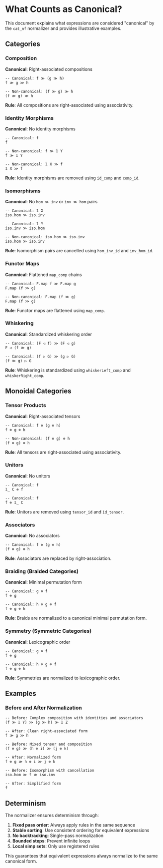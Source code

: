 # What Counts as Canonical?

This document explains what expressions are considered "canonical" by the `cat_nf` normalizer and provides illustrative examples.

## Categories

### Composition

**Canonical**: Right-associated compositions
```lean
-- Canonical: f ≫ (g ≫ h)
f ≫ g ≫ h

-- Non-canonical: (f ≫ g) ≫ h
(f ≫ g) ≫ h
```

**Rule**: All compositions are right-associated using associativity.

### Identity Morphisms

**Canonical**: No identity morphisms
```lean
-- Canonical: f
f

-- Non-canonical: f ≫ 𝟙 Y
f ≫ 𝟙 Y

-- Non-canonical: 𝟙 X ≫ f
𝟙 X ≫ f
```

**Rule**: Identity morphisms are removed using `id_comp` and `comp_id`.

### Isomorphisms

**Canonical**: No `hom ≫ inv` or `inv ≫ hom` pairs
```lean
-- Canonical: 𝟙 X
iso.hom ≫ iso.inv

-- Canonical: 𝟙 Y
iso.inv ≫ iso.hom

-- Non-canonical: iso.hom ≫ iso.inv
iso.hom ≫ iso.inv
```

**Rule**: Isomorphism pairs are cancelled using `hom_inv_id` and `inv_hom_id`.

### Functor Maps

**Canonical**: Flattened `map_comp` chains
```lean
-- Canonical: F.map f ≫ F.map g
F.map (f ≫ g)

-- Non-canonical: F.map (f ≫ g)
F.map (f ≫ g)
```

**Rule**: Functor maps are flattened using `map_comp`.

### Whiskering

**Canonical**: Standardized whiskering order
```lean
-- Canonical: (F ◁ f) ≫ (F ◁ g)
F ◁ (f ≫ g)

-- Canonical: (f ▷ G) ≫ (g ▷ G)
(f ≫ g) ▷ G
```

**Rule**: Whiskering is standardized using `whiskerLeft_comp` and `whiskerRight_comp`.

## Monoidal Categories

### Tensor Products

**Canonical**: Right-associated tensors
```lean
-- Canonical: f ⊗ (g ⊗ h)
f ⊗ g ⊗ h

-- Non-canonical: (f ⊗ g) ⊗ h
(f ⊗ g) ⊗ h
```

**Rule**: All tensors are right-associated using associativity.

### Unitors

**Canonical**: No unitors
```lean
-- Canonical: f
𝟙_ C ⊗ f

-- Canonical: f
f ⊗ 𝟙_ C
```

**Rule**: Unitors are removed using `tensor_id` and `id_tensor`.

### Associators

**Canonical**: No associators
```lean
-- Canonical: f ⊗ (g ⊗ h)
(f ⊗ g) ⊗ h
```

**Rule**: Associators are replaced by right-association.

### Braiding (Braided Categories)

**Canonical**: Minimal permutation form
```lean
-- Canonical: g ⊗ f
f ⊗ g

-- Canonical: h ⊗ g ⊗ f
f ⊗ g ⊗ h
```

**Rule**: Braids are normalized to a canonical minimal permutation form.

### Symmetry (Symmetric Categories)

**Canonical**: Lexicographic order
```lean
-- Canonical: g ⊗ f
f ⊗ g

-- Canonical: h ⊗ g ⊗ f
f ⊗ g ⊗ h
```

**Rule**: Symmetries are normalized to lexicographic order.

## Examples

### Before and After Normalization

```lean
-- Before: Complex composition with identities and associators
(f ≫ 𝟙 Y) ≫ (g ≫ h) ≫ 𝟙 Z

-- After: Clean right-associated form
f ≫ g ≫ h
```

```lean
-- Before: Mixed tensor and composition
(f ⊗ g) ≫ (h ⊗ i) ≫ (j ⊗ k)

-- After: Normalized form
f ⊗ g ≫ h ⊗ i ≫ j ⊗ k
```

```lean
-- Before: Isomorphism with cancellation
iso.hom ≫ f ≫ iso.inv

-- After: Simplified form
f
```

## Determinism

The normalizer ensures determinism through:

1. **Fixed pass order**: Always apply rules in the same sequence
2. **Stable sorting**: Use consistent ordering for equivalent expressions
3. **No backtracking**: Single-pass normalization
4. **Bounded steps**: Prevent infinite loops
5. **Local simp sets**: Only use registered rules

This guarantees that equivalent expressions always normalize to the same canonical form.
